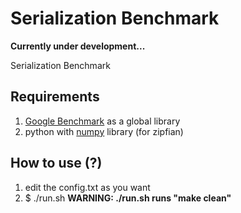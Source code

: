 # Serialization Benchmark

**Currently under development...**

Serialization Benchmark

## Requirements

1. [Google Benchmark](https://github.com/google/benchmark) as a global library
2. python with [numpy](https://numpy.org/) library (for zipfian)


## How to use (?)

1. edit the config.txt as you want
2. $ ./run.sh **WARNING: ./run.sh runs "make clean"**
